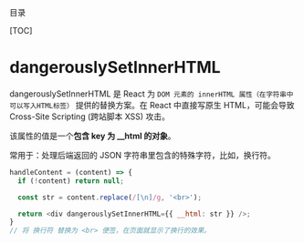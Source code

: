 目录

[TOC]




# dangerouslySetInnerHTML
dangerouslySetInnerHTML 是 React 为 `DOM 元素的 innerHTML 属性（在字符串中可以写入HTML标签）`
提供的替换方案。在 React 中直接写原生 HTML，可能会导致 Cross-Site Scripting (跨站脚本 XSS) 攻击。

该属性的值是一个**包含 key 为 __html 的对象**。

常用于：处理后端返回的 JSON 字符串里包含的特殊字符，比如，换行符。
```js
handleContent = (content) => {
  if (!content) return null;

  const str = content.replace(/[\n]/g, '<br>');

  return <div dangerouslySetInnerHTML={{ __html: str }} />;
}
// 将 换行符 替换为 <br> 便签，在页面就显示了换行的效果。
```


